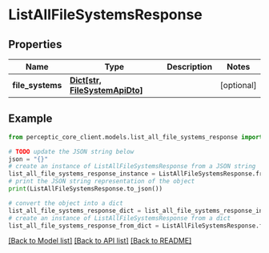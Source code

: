 # ListAllFileSystemsResponse


## Properties

Name | Type | Description | Notes
------------ | ------------- | ------------- | -------------
**file_systems** | [**Dict[str, FileSystemApiDto]**](FileSystemApiDto.md) |  | [optional] 

## Example

```python
from perceptic_core_client.models.list_all_file_systems_response import ListAllFileSystemsResponse

# TODO update the JSON string below
json = "{}"
# create an instance of ListAllFileSystemsResponse from a JSON string
list_all_file_systems_response_instance = ListAllFileSystemsResponse.from_json(json)
# print the JSON string representation of the object
print(ListAllFileSystemsResponse.to_json())

# convert the object into a dict
list_all_file_systems_response_dict = list_all_file_systems_response_instance.to_dict()
# create an instance of ListAllFileSystemsResponse from a dict
list_all_file_systems_response_from_dict = ListAllFileSystemsResponse.from_dict(list_all_file_systems_response_dict)
```
[[Back to Model list]](../README.md#documentation-for-models) [[Back to API list]](../README.md#documentation-for-api-endpoints) [[Back to README]](../README.md)


